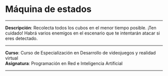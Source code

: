 # Máquina de estados

- - -

**Descripción**: Recolecta todos los cubos en el menor tiempo posible. ¡Ten cuidado! Habrá varios enemigos en el escenario que te intentarán atacar si eres detectado. 

- - -


**Curso**: Curso de Especialización en Desarrollo de videojuegos y realidad virtual  
**Asignatura**: Programación en Red e Inteligencia Artificial

- - -
